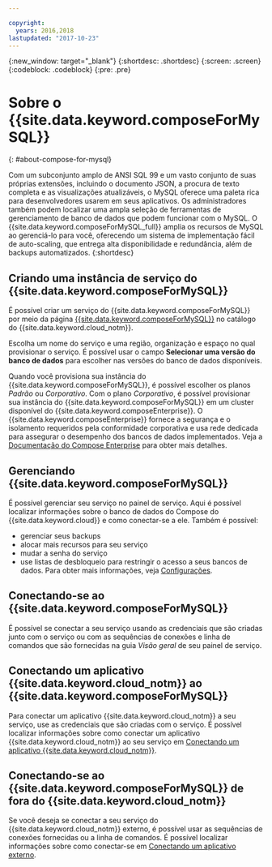 ```yaml
---

copyright:
  years: 2016,2018
lastupdated: "2017-10-23"
---
```


{:new_window: target="_blank"}
{:shortdesc: .shortdesc}
{:screen: .screen}
{:codeblock: .codeblock}
{:pre: .pre}

# Sobre o {{site.data.keyword.composeForMySQL}}
{: #about-compose-for-mysql}

Com um subconjunto amplo de ANSI SQL 99 e um vasto conjunto de suas próprias extensões, incluindo o documento JSON, a procura de texto completa e as visualizações atualizáveis, o MySQL oferece uma paleta rica para desenvolvedores usarem em seus aplicativos. Os administradores também podem localizar uma ampla seleção de ferramentas de gerenciamento de banco de dados que podem funcionar com o MySQL. O {{site.data.keyword.composeForMySQL_full}} amplia os recursos de MySQL ao gerenciá-lo para você, oferecendo um sistema de implementação fácil de auto-scaling, que entrega alta disponibilidade e redundância, além de backups automatizados.
{:shortdesc}

## Criando uma instância de serviço do {{site.data.keyword.composeForMySQL}}

É possível criar um serviço do {{site.data.keyword.composeForMySQL}} por meio da página [{{site.data.keyword.composeForMySQL}}](https://console.{DomainName}/catalog/services/compose-for-mysql/) no catálogo do {{site.data.keyword.cloud_notm}}.

Escolha um nome do serviço e uma região, organização e espaço no qual provisionar o serviço. É possível usar o campo **Selecionar uma versão do banco de dados** para escolher nas versões do banco de dados disponíveis.

Quando você provisiona sua instância do {{site.data.keyword.composeForMySQL}}, é possível escolher os planos *Padrão* ou *Corporativo*. Com o plano *Corporativo*, é possível provisionar sua instância do {{site.data.keyword.composeForMySQL}} em um cluster disponível do {{site.data.keyword.composeEnterprise}}. O {{site.data.keyword.composeEnterprise}} fornece a segurança e o isolamento requeridos pela conformidade corporativa e usa rede dedicada para assegurar o desempenho dos bancos de dados implementados. Veja a [Documentação do Compose Enterprise](../ComposeEnterprise/index.html) para obter mais detalhes.

## Gerenciando {{site.data.keyword.composeForMySQL}}

É possível gerenciar seu serviço no painel de serviço. Aqui é possível localizar informações sobre o banco de dados do Compose do {{site.data.keyword.cloud}} e como conectar-se a ele. Também é possível:
- gerenciar seus backups
- alocar mais recursos para seu serviço
- mudar a senha do serviço
- use listas de desbloqueio para restringir o acesso a seus bancos de dados. 
Para obter mais informações, veja [Configurações](./dashboard-settings.html).


## Conectando-se ao {{site.data.keyword.composeForMySQL}}

É possível se conectar a seu serviço usando as credenciais que são criadas junto com o serviço ou com as sequências de conexões e linha de comandos que são fornecidas na guia *Visão geral* de seu painel de serviço.

## Conectando um aplicativo {{site.data.keyword.cloud_notm}} ao {{site.data.keyword.composeForMySQL}}

Para conectar um aplicativo {{site.data.keyword.cloud_notm}} a seu serviço, use as credenciais que são criadas com o serviço. É possível localizar informações sobre como conectar um aplicativo {{site.data.keyword.cloud_notm}} ao seu serviço em [Conectando um aplicativo {{site.data.keyword.cloud_notm}}](./connecting-bluemix-app.html).

## Conectando-se ao {{site.data.keyword.composeForMySQL}} de fora do {{site.data.keyword.cloud_notm}}

Se você deseja se conectar a seu serviço do {{site.data.keyword.cloud_notm}} externo, é possível usar as sequências de conexões fornecidas ou a linha de comandos. É possível localizar informações sobre como conectar-se em [Conectando um aplicativo externo](./connecting-external.html).
